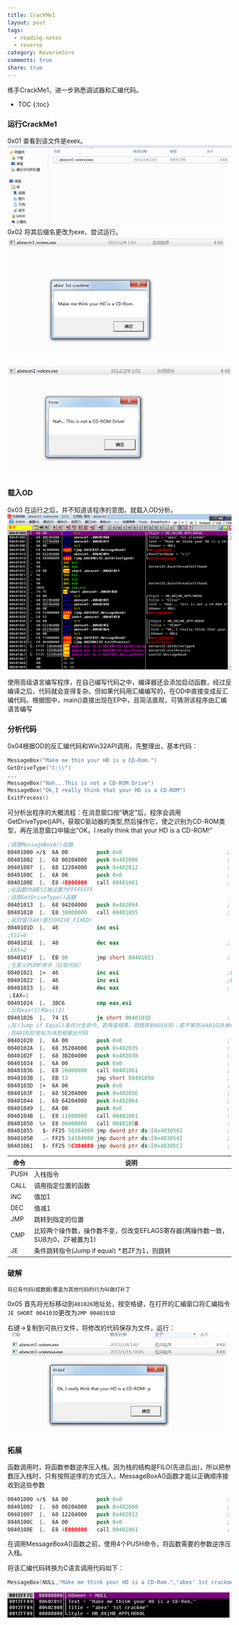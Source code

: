 ```yaml
---
title: CrackMe1
layout: post
tags:
  - reading-notes
  - reverse
category: ReverseCore
comments: true
share: true
---
```


练手CrackMe1，进一步熟悉调试器和汇编代码。

* TOC
{:toc}

<!--more-->

### 运行CrackMe1

0x01 查看到该文件是exex。
![exex文件.png](/img/reversecore_assets/exex文件.png)
0x02 将其后缀名更改为exe，尝试运行。
![第一次运行exe.png](/img/reversecore_assets/第一次运行exe.png)

![弹出错误消息框.png](/img/reversecore_assets/弹出错误消息框.png)


### 载入OD

0x03 在运行之后，并不知道该程序的意图，就载入OD分析。
![crackme1程序入口点.png](/img/reversecore_assets/crackme1程序入口点.png)

使用高级语言编写程序，在自己编写代码之中，编译器还会添加启动函数，经过反编译之后，代码就会变得复杂。但如果代码用汇编编写的，在OD中直接变成反汇编代码。根据图中，main()直接出现在EP中，且简洁直观，可猜测该程序由汇编语言编写

### 分析代码

0x04根据OD的反汇编代码和Win32API调用，先整理出，基本代码：

```nasm
MessageBox("Make me thin your HD is a CD-Rom.")
GetDriveType("C:\\")
...
MessageBox("Nah...This is not a CD-ROM Drive")
MessageBox("Ok,I really think that your HD is a CD-ROM")
ExitProcess()
```

可分析出程序的大概流程：在消息窗口按“确定”后，程序会调用GetDriveType()API，获取C驱动器的类型,然后操作它，使之识别为CD-ROM类型，再在消息窗口中输出“OK，I really think that your HD is a CD-ROM!”

```nasm
;调用MessageBoxA()函数
00401000 >/$  6A 00         push 0x0                                 ; /Style = MB_OK|MB_APPLMODAL
00401002  |.  68 00204000   push 0x402000                            ; |Title = "abex' 1st crackme"
00401007  |.  68 12204000   push 0x402012                            ; |Text = "Make me think your HD is a CD-Rom."
0040100C  |.  6A 00         push 0x0                                 ; |hOwner = NULL
0040100E  |.  E8 4E000000   call 00401061                            ; \MessageBoxA
;在函数内部ESI被设置为FFFFFFFF
;调用GetDriveType()函数
00401013  |.  68 94204000   push 0x402094                            ; /RootPathName = "c:\"
00401018  |.  E8 38000000   call 00401055                            ; \GetDriveTypeA
;返回值(EAX)是3(DRIVE_FIXED)
0040101D  |.  46            inc esi
;ESI=0
0040101E  |.  48            dec eax                                  ;  kernel32.BaseThreadInitThunk
;EAX=2
0040101F  |.  EB 00         jmp short 00401021                       ;  abexcm1-.00401021
;无意义的JMP命令（垃圾代码）
00401021  |>  46            inc esi                                  ;ESI=1
00401022  |.  46            inc esi                                  ;ESI=2
00401023  |.  48            dec eax                                  ;  kernel32.BaseThreadInitThunk
；EAX=1
00401024  |.  3BC6          cmp eax,esi
;比较eax(1)和esi(2)
00401026  |.  74 15         je short 0040103D                        ;  abexcm1-.0040103D
;JE(Jump if Equal)条件分支命令。若两值相等，则跳转到40103D；若不等则从401028继续执行
;在40103D地址为消息框输出代码
00401028  |.  6A 00         push 0x0                                 ; /Style = MB_OK|MB_APPLMODAL
0040102A  |.  68 35204000   push 0x402035                            ; |Title = "Error"
0040102F  |.  68 3B204000   push 0x40203B                            ; |Text = "Nah... This is not a CD-ROM Drive!"
00401034  |.  6A 00         push 0x0                                 ; |hOwner = NULL
00401036  |.  E8 26000000   call 00401061                            ; \MessageBoxA
0040103B  |.  EB 13         jmp short 00401050                       ;  abexcm1-.00401050
0040103D  |>  6A 00         push 0x0                                 ; |/Style = MB_OK|MB_APPLMODAL
0040103F  |.  68 5E204000   push 0x40205E                            ; ||Title = "YEAH!"
00401044  |.  68 64204000   push 0x402064                            ; ||Text = "Ok, I really think that your HD is a CD-ROM! :p"
00401049  |.  6A 00         push 0x0                                 ; ||hOwner = NULL
0040104B  |.  E8 11000000   call 00401061                            ; |\MessageBoxA
00401050  \>  E8 06000000   call 0040105B                            ; \ExitProcess
00401055   $- FF25 50304000 jmp dword ptr ds:[0x403050]              ;  kernel32.GetDriveTypeA
0040105B   .- FF25 54304000 jmp dword ptr ds:[0x403054]              ;  kernel32.ExitProcess
00401061   $- FF25 5C304000 jmp dword ptr ds:[0x40305C]              ;  user32.MessageBoxA
```

| 命令 | 说明 |
|--------|--------|
|  PUSH      |  入栈指令      |
|CALL|调用指定位置的函数|
|INC|值加1|
|DEC|值减1|
|JMP|跳转到指定的位置|
|CMP|比较两个操作数，操作数不变，仅改变EFLAGS寄存器(两操作数一致，SUB为0，ZF被置为1)|
|JE|条件跳转指令(Jump if equal) *若ZF为1，则跳转|

### 破解

<small>将已有代码(或数据)覆盖为其他代码的行为叫做打补丁</small>

0x05 首先将光标移动到`401026`地址处，按空格键，在打开的汇编窗口将汇编指令`JE SHORT 004103D`更改为`JMP 0040103D`

右键->复制到可执行文件，将修改的代码保存为文件，运行：
![crackme1破解的结果.png](/img/reversecore_assets/crackme1破解的结果.png)


### 拓展

函数调用时，将函数参数逆序压入栈。因为栈的结构是FILO(先进后出)，所以把参数压入栈时，只有按照逆序的方式压入，MessageBoxA()函数才能以正确顺序接收到这些参数

```nasm
00401000 >/$  6A 00         push 0x0                                 ; /Style = MB_OK|MB_APPLMODAL
00401002  |.  68 00204000   push 0x402000                            ; |Title = "abex' 1st crackme"
00401007  |.  68 12204000   push 0x402012                            ; |Text = "Make me think your HD is a CD-Rom."
0040100C  |.  6A 00         push 0x0                                 ; |hOwner = NULL
0040100E  |.  E8 4E000000   call 00401061                            ; \MessageBoxA
```
在调用MessageBoxA()函数之前，使用4个PUSH命令，将函数需要的参数逆序压入栈。

将该汇编代码转换为C语言调用代码如下：

```c
MessageBox(NULL,"Make me think your HD is a CD-Rom.","abex' 1st crackme",MB_OK|MB_APPLMODAL);
```
![压栈顺序.png](/img/reversecore_assets/压栈顺序.png)


